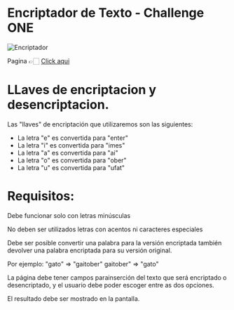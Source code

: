 # Encriptador de Texto - Challenge ONE

![Encriptador](https://user-images.githubusercontent.com/125604505/221387735-99431c76-4eb8-48e6-ba6c-f01c61ec0760.png)

Pagina 👉🏻 [Click aqui](https://jorsdg.github.io/Encriptador-De-Texto-Challenge-ONE/)

# LLaves de encriptacion y desencriptacion.
Las "llaves" de encriptación que utilizaremos son las siguientes:

- La letra "e" es convertida para "enter"
- La letra "i" es convertida para "imes"
- La letra "a" es convertida para "ai"
- La letra "o" es convertida para "ober"
- La letra "u" es convertida para "ufat"

# Requisitos:

Debe funcionar solo con letras minúsculas

No deben ser utilizados letras con acentos ni caracteres especiales

Debe ser posible convertir una palabra para la versión encriptada también devolver una palabra encriptada para su versión original.

Por ejemplo:
"gato" => "gaitober"
gaitober" => "gato"

La página debe tener campos parainserción del texto que será encriptado o desencriptado, y el usuario debe poder escoger entre as dos opciones.

El resultado debe ser mostrado en la pantalla.
